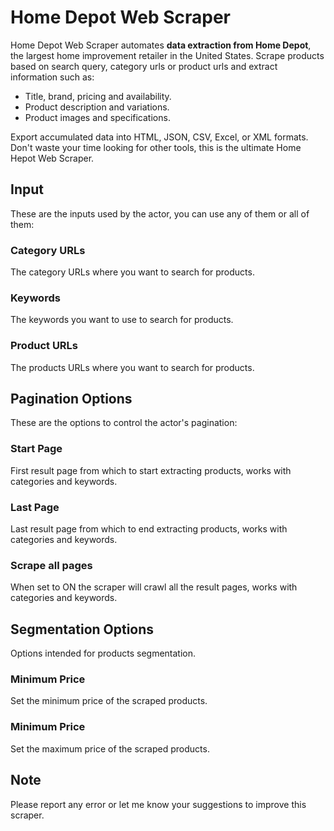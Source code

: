 # Home Depot Web Scraper

Home Depot Web Scraper automates **data extraction from Home Depot**, the largest home improvement retailer in the United States. Scrape products based on search query, category urls or product urls and extract information such as:
- Title, brand, pricing and availability.
- Product description and variations.
- Product images and specifications.

Export accumulated data into HTML, JSON, CSV, Excel, or XML formats. Don't waste your time looking for other tools, this is the ultimate Home Hepot Web Scraper.

## Input
These are the inputs used by the actor, you can use any of them or all of them:
### Category URLs
The category URLs where you want to search for products.
### Keywords
The keywords you want to use to search for products.
### Product URLs
The products URLs where you want to search for products.

## Pagination Options
These are the options to control the actor's pagination:
### Start Page
First result page from which to start extracting products, works with categories and keywords.
### Last Page
Last result page from which to end extracting products, works with categories and keywords.
### Scrape all pages
When set to ON the scraper will crawl all the result pages, works with categories and keywords.

## Segmentation Options
Options intended for products segmentation.
### Minimum Price
Set the minimum price of the scraped products.
### Minimum Price
Set the maximum price of the scraped products.

## Note
Please report any error or let me know your suggestions to improve this scraper.
